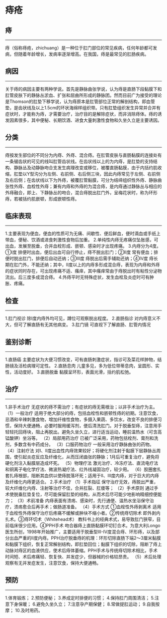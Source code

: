 # 痔疮

## 痔  
***
痔（俗称痔疮，zhichuang）是一种位于肛门部位的常见疾病，任何年龄都可发病，但随着年龄增长，发病率逐渐增高。在我国，痔是最常见的肛肠疾病。

## 病因
***
关于痔的病因主要有两种学说。首先是静脉曲张学说，认为痔是直肠下段黏膜下和肛管皮肤下的静脉丛淤血、扩张和屈曲所形成的静脉团。然而目前广为接受的理论是Thomson的肛垫下移学说，认为痔原本是肛管部位正常的解剖结构，即血管垫，是齿状线及以上1.5cm的环状海绵样组织带。只有肛垫组织发生异常并合并有症状时，才能称为痔，才需要治疗，治疗目的是解除症状，而非消除痔体。痔的诱发因素很多，其中便秘、长期饮酒、进食大量刺激性食物和久坐久立是主要诱因。

## 分类
***
痔按发生部位的不同分为内痔、外痔、混合痔。在肛管皮肤与直肠黏膜的连接处有一条锯齿状的可见的线叫肛管齿状线。在齿状线以上的为内痔，是肛垫的支持结构、静脉丛及动静脉吻合支发生病理改变或移位，被覆直肠黏膜，由于内括约肌收缩，肛垫以Y型沟分为左侧、右前侧、右后侧三块，因此内痔常见于左侧、右前侧及右后侧；在齿状线以下为外痔，被覆肛管黏膜，可分为结缔组织性外痔、静脉曲张性外痔、血栓性外痔；兼有内痔和外痔的为混合痔，是内痔通过静脉丛与相应的外痔融合，即上、下静脉丛的吻合，混合痔脱出肛门外，呈梅花状时，称为环形痔，若被括约肌嵌顿，形成嵌顿性痔。

## 临床表现
***
1.主要表现为便血，便血的性质可为无痛、间歇性、便后鲜血，便时滴血或手纸上带血，便秘、饮酒或进食刺激性食物后加重。
2.单纯性内痔无疼痛仅坠胀感，可出血，发展至脱垂，合并血栓形成、嵌顿、感染时才出现疼痛。
3.内痔分为4度。①Ⅰ度 排便时出血，便后出血可自行停止，痔不脱出肛门；②Ⅱ度 常有便血；排便时脱出肛门，排便后自动还纳；③Ⅲ度 痔脱出后需手辅助还纳；④Ⅳ度 痔长期在肛门外，不能还纳；其中，Ⅱ度以上的内痔多形成混合痔，表现为内痔和外痔的症状同时存在，可出现疼痛不适、瘙痒，其中瘙痒常由于痔脱出时有粘性分泌物流出。后三度多成混合痔。
4.外痔平时无特殊症状，发生血栓及炎症时可有肿胀、疼痛。

## 检查
***
1.肛门视诊
除I度内痔外均可见，蹲位可观察脱出程度。
2.直肠指诊
对内痔意义不大，但可了解直肠有无其他病变。
3.肛门镜
可直视下了解直肠、肛管内情况

## 鉴别诊断
***
1.直肠癌
主要症状为大便习惯改变，可有直肠刺激症状，指诊可及菜花样肿物，结肠镜及活检病理可定性。
2.直肠息肉
儿童多见，多为低位带蒂息肉，呈圆形、实性，活动度好。
3.直肠脱垂
黏膜呈环形，表面光滑，括约肌松弛。

## 治疗
***
1.非手术治疗
无症状的痔不需治疗；有症状的痔无需根治；以非手术治疗为主。
（1）一般治疗 适用于绝大部分的痔，包括血栓性和嵌顿性痔的初期。注意饮食，忌酒和辛辣刺激食物，增加纤维性食物，多摄入果蔬、多饮水，改变不良的排便习惯，保持大便通畅，必要时服用缓泻剂，便后清洗肛门。对于脱垂型痔，注意用手轻轻托回痔块，阻止再脱出。避免久坐久立，进行适当运动，睡前温热水（可含高锰酸钾）坐浴等。
（2）局部用药治疗 已被广泛采用，药物包括栓剂、膏剂和洗剂，多数含有中药成分。
（3）口服药物治疗 一般采用治疗静脉曲张的药物。
（4）注射疗法 对Ⅰ、Ⅱ度出血性内痔效果较好；将硬化剂注射于黏膜下层静脉丛周围，使引起炎症反应及纤维化，从而压闭曲张的静脉；1月后可重复治疗，避免将硬化剂注入黏膜层造成坏死。
（5）物理疗法 激光治疗、冷冻疗法、直流电疗法和铜离子电化学疗法、微波热凝疗法、红外线凝固治疗，较少用。
（6）胶圈套扎 套扎痔根部，阻断其血供以使痔脱落坏死；适用于II、III度内痔，对于巨大的内痔及纤维化内痔更适合。
2.手术治疗
（1）手术指征 保守治疗无效，痔脱出严重，较大纤维化内痔、注射等治疗不佳，合并肛裂、肛瘘等；
（2）手术原则 通过手术使脱垂肛垫复位，尽可能保留肛垫的结构，从而术后尽可能少地影响精细控便能力；
（3）术前准备 内痔表面有溃疡、感染时，先行通便、温热水坐浴保守治疗，溃疡愈合后再手术；做肠道准备。
（4）手术方式 ①血栓性外痔剥离术 适用于血栓性外痔保守治疗后疼痛不缓解或肿块不缩小者。②传统痔切除术 即外剥内扎术。③痔环切术（Whitehead术） 教科书上的经典术式，易导致肛门狭窄，目前临床很少应用。④PPH手术 吻合器痔上直肠黏膜环切钉合术。为意大利Longo医生所创，1998年开始推广，主要适用于脱垂型III-IV度混合痔、环形痔，以及部分出血严重的II度内痔。PPH治疗脱垂痔的机理：环形切除直肠下端2～3厘米黏膜和黏膜下组织，恢复正常解剖结构，即肛垫回位；黏膜下组织的切除，阻断了痔上动脉对痔区的血液供应，使术后痔体萎缩。PPH手术与传统痔切除术相比，手术时间短、术后疼痛轻、恢复快、并发症少，但器械的价格较昂贵。
（5）术后处理 观察有无并发症发生，注意饮食，保持大便通畅。

## 预防
***
1.体育锻炼；
2.预防便秘；
3.养成定时排便的习惯；
4.保持肛门周围清洁；
5.注意下身保暖；
6.避免久坐久立；
7.注意孕产期保健；
8.常做提肛运动；
9.自我按摩；
10.及时用药。

